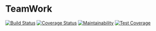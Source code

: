 # TeamWork

[![Build Status](https://travis-ci.com/CodenNerd/TeamWork.svg?branch=develop)](https://travis-ci.com/CodenNerd/TeamWork) [![Coverage Status](https://coveralls.io/repos/github/CodenNerd/TeamWork/badge.svg?branch=ch-integrate-coveralls-codeclimate-%2362)](https://coveralls.io/github/CodenNerd/TeamWork?branch=ch-integrate-coveralls-codeclimate-%2362) [![Maintainability](https://api.codeclimate.com/v1/badges/cac5614f483e81c1bea9/maintainability)](https://codeclimate.com/github/CodenNerd/TeamWork/maintainability) [![Test Coverage](https://api.codeclimate.com/v1/badges/cac5614f483e81c1bea9/test_coverage)](https://codeclimate.com/github/CodenNerd/TeamWork/test_coverage)